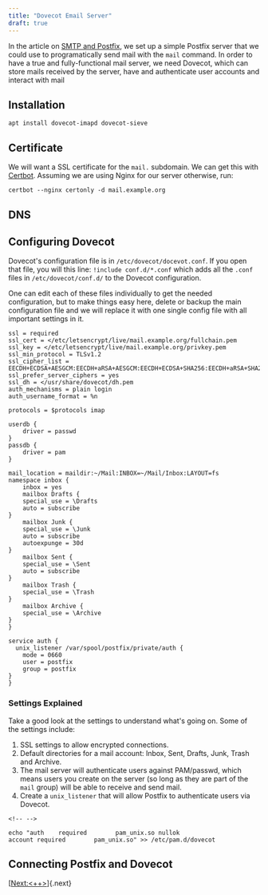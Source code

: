 ```yaml
---
title: "Dovecot Email Server"
draft: true
---
```

In the article on [SMTP and Postfix](smtp.html), we set up a simple
Postfix server that we could use to programatically send mail with the
`mail` command. In order to have a true and fully-functional mail
server, we need Dovecot, which can store mails received by the server,
have and authenticate user accounts and interact with mail

## Installation

    apt install dovecot-imapd dovecot-sieve

## Certificate

We will want a SSL certificate for the `mail.` subdomain. We can get
this with [Certbot](certbot.html). Assuming we are using Nginx for our
server otherwise, run:

    certbot --nginx certonly -d mail.example.org

## DNS

## Configuring Dovecot

Dovecot\'s configuration file is in `/etc/dovecot/docevot.conf`. If you
open that file, you will this line: `!include conf.d/*.conf` which adds
all the `.conf` files in `/etc/dovecot/conf.d/` to the Dovecot
configuration.

One can edit each of these files individually to get the needed
configuration, but to make things easy here, delete or backup the main
configuration file and we will replace it with one single config file
with all important settings in it.

``` wide
ssl = required
ssl_cert = </etc/letsencrypt/live/mail.example.org/fullchain.pem
ssl_key = </etc/letsencrypt/live/mail.example.org/privkey.pem
ssl_min_protocol = TLSv1.2
ssl_cipher_list = EECDH+ECDSA+AESGCM:EECDH+aRSA+AESGCM:EECDH+ECDSA+SHA256:EECDH+aRSA+SHA256:EECDH+ECDSA+SHA384:EECDH+ECDSA+SHA256:EECDH+aRSA+SHA384:EDH+aRSA+AESGCM:EDH+aRSA+SHA256:EDH+aRSA:EECDH:!aNULL:!eNULL:!MEDIUM:!LOW:!3DES:!MD5:!EXP:!PSK:!SRP:!DSS:!RC4:!SEED
ssl_prefer_server_ciphers = yes
ssl_dh = </usr/share/dovecot/dh.pem
auth_mechanisms = plain login
auth_username_format = %n

protocols = $protocols imap

userdb {
    driver = passwd
}
passdb {
    driver = pam
}

mail_location = maildir:~/Mail:INBOX=~/Mail/Inbox:LAYOUT=fs
namespace inbox {
    inbox = yes
    mailbox Drafts {
    special_use = \Drafts
    auto = subscribe
}
    mailbox Junk {
    special_use = \Junk
    auto = subscribe
    autoexpunge = 30d
}
    mailbox Sent {
    special_use = \Sent
    auto = subscribe
}
    mailbox Trash {
    special_use = \Trash
}
    mailbox Archive {
    special_use = \Archive
}
}

service auth {
  unix_listener /var/spool/postfix/private/auth {
    mode = 0660
    user = postfix
    group = postfix
}
}
```

### Settings Explained

Take a good look at the settings to understand what\'s going on. Some of
the settings include:

1.  SSL settings to allow encrypted connections.
2.  Default directories for a mail account: Inbox, Sent, Drafts, Junk,
    Trash and Archive.
3.  The mail server will authenticate users against PAM/passwd, which
    means users you create on the server (so long as they are part of
    the `mail` group) will be able to receive and send mail.
4.  Create a `unix_listener` that will allow Postfix to authenticate
    users via Dovecot.

```{=html}
<!-- -->
```
    echo "auth    required        pam_unix.so nullok
    account required        pam_unix.so" >> /etc/pam.d/dovecot

## Connecting Postfix and Dovecot

[[Next:\<++\>](%3C++%3E)]{.next}
